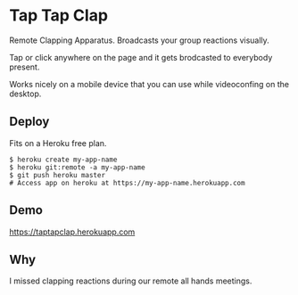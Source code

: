 # Tap Tap Clap

Remote Clapping Apparatus. Broadcasts your group reactions visually.

Tap or click anywhere on the page and it gets brodcasted to everybody present.

Works nicely on a mobile device that you can use while videoconfing on the desktop.

## Deploy

Fits on a Heroku free plan.

```
$ heroku create my-app-name
$ heroku git:remote -a my-app-name
$ git push heroku master
# Access app on heroku at https://my-app-name.herokuapp.com
```

## Demo

https://taptapclap.herokuapp.com


## Why

I missed clapping reactions during our remote all hands meetings.
